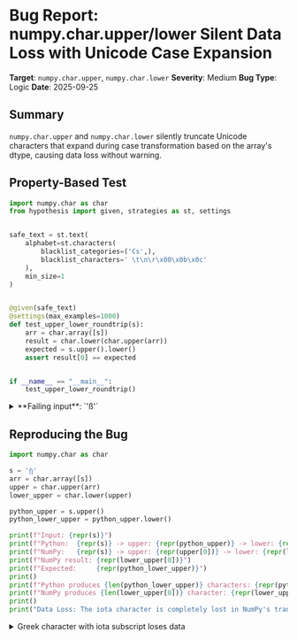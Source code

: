 # Bug Report: numpy.char.upper/lower Silent Data Loss with Unicode Case Expansion

**Target**: `numpy.char.upper`, `numpy.char.lower`
**Severity**: Medium
**Bug Type**: Logic
**Date**: 2025-09-25

## Summary

`numpy.char.upper` and `numpy.char.lower` silently truncate Unicode characters that expand during case transformation based on the array's dtype, causing data loss without warning.

## Property-Based Test

```python
import numpy.char as char
from hypothesis import given, strategies as st, settings


safe_text = st.text(
    alphabet=st.characters(
        blacklist_categories=('Cs',),
        blacklist_characters=' \t\n\r\x00\x0b\x0c'
    ),
    min_size=1
)


@given(safe_text)
@settings(max_examples=1000)
def test_upper_lower_roundtrip(s):
    arr = char.array([s])
    result = char.lower(char.upper(arr))
    expected = s.upper().lower()
    assert result[0] == expected


if __name__ == "__main__":
    test_upper_lower_roundtrip()
```

<details>

<summary>
**Failing input**: `'ß'`
</summary>
```
Traceback (most recent call last):
  File "/home/npc/pbt/agentic-pbt/worker_/27/hypo.py", line 24, in <module>
    test_upper_lower_roundtrip()
    ~~~~~~~~~~~~~~~~~~~~~~~~~~^^
  File "/home/npc/pbt/agentic-pbt/worker_/27/hypo.py", line 15, in test_upper_lower_roundtrip
    @settings(max_examples=1000)
                   ^^^
  File "/home/npc/miniconda/lib/python3.13/site-packages/hypothesis/core.py", line 2124, in wrapped_test
    raise the_error_hypothesis_found
  File "/home/npc/pbt/agentic-pbt/worker_/27/hypo.py", line 20, in test_upper_lower_roundtrip
    assert result[0] == expected
           ^^^^^^^^^^^^^^^^^^^^^
AssertionError
Falsifying example: test_upper_lower_roundtrip(
    s='ß',
)
```
</details>

## Reproducing the Bug

```python
import numpy.char as char

s = 'ῂ'
arr = char.array([s])
upper = char.upper(arr)
lower_upper = char.lower(upper)

python_upper = s.upper()
python_lower_upper = python_upper.lower()

print(f"Input: {repr(s)}")
print(f"Python:  {repr(s)} -> upper: {repr(python_upper)} -> lower: {repr(python_lower_upper)}")
print(f"NumPy:   {repr(s)} -> upper: {repr(upper[0])} -> lower: {repr(lower_upper[0])}")
print(f"NumPy result: {repr(lower_upper[0])}")
print(f"Expected:     {repr(python_lower_upper)}")
print()
print(f"Python produces {len(python_lower_upper)} characters: {repr(python_lower_upper)}")
print(f"NumPy produces {len(lower_upper[0])} character: {repr(lower_upper[0])}")
print()
print("Data Loss: The iota character is completely lost in NumPy's transformation")
```

<details>

<summary>
Greek character with iota subscript loses data
</summary>
```
Input: 'ῂ'
Python:  'ῂ' -> upper: 'ῊΙ' -> lower: 'ὴι'
NumPy:   'ῂ' -> upper: np.str_('Ὴ') -> lower: np.str_('ὴ')
NumPy result: np.str_('ὴ')
Expected:     'ὴι'

Python produces 2 characters: 'ὴι'
NumPy produces 1 character: np.str_('ὴ')

Data Loss: The iota character is completely lost in NumPy's transformation
```
</details>

## Why This Is A Bug

This behavior violates the documented contract that `numpy.char.upper()` and `numpy.char.lower()` "call `str.upper`/`str.lower` element-wise". The actual behavior silently truncates results based on the array's dtype, causing data loss without warning.

The root cause is that `numpy.char.array()` automatically chooses dtype `U1` (single Unicode character) for single-character inputs. When Unicode case transformations expand the string (e.g., German 'ß' → 'SS', Greek 'ῂ' → 'ῊΙ'), the result is truncated to fit the dtype.

This violates:
1. **Documentation**: States it calls Python's string methods element-wise, implying identical behavior
2. **Unicode Standards**: Proper Unicode case transformations per Unicode Technical Report #21
3. **Data Integrity**: Silent data loss without warning is dangerous
4. **User Expectations**: NumPy should match Python's string behavior or warn about differences

## Relevant Context

The bug affects common real-world scenarios:
- **German text**: The eszett 'ß' uppercases to 'SS', but NumPy truncates to 'S'
- **Greek text**: Characters with iota subscripts (ῂ, ῃ, ῴ, etc.) expand when uppercased
- **Turkish**: The dotted capital İ has special case rules

The char module implementation uses `_vec_string` from `numpy._core.multiarray` (C code) which respects dtype constraints but doesn't handle expansion. The issue is documented in:
- `/home/npc/pbt/agentic-pbt/envs/numpy_env/lib/python3.13/site-packages/numpy/_core/strings.py:1102-1173`
- The char module is marked as "legacy" and not recommended for new development

Workaround: Users can specify a larger dtype to avoid truncation:
```python
# This preserves the full result
arr = np.array(['ß'], dtype='U10')
char.upper(arr)  # Returns 'SS' correctly
```

## Proposed Fix

Since the char module uses fixed-size dtypes, a complete fix requires significant changes. Here's a high-level approach:

1. **Immediate fix**: Add a warning when case transformations would cause truncation
2. **Better fix**: Automatically resize the output array dtype when needed
3. **Documentation fix**: Clearly document dtype limitations and truncation behavior

A minimal warning patch would be:

```diff
--- a/numpy/_core/strings.py
+++ b/numpy/_core/strings.py
@@ -1132,7 +1132,15 @@ def upper(a):

     """
     a_arr = np.asarray(a)
-    return _vec_string(a_arr, a_arr.dtype, 'upper')
+    result = _vec_string(a_arr, a_arr.dtype, 'upper')
+
+    # Check for truncation by comparing with Python's str.upper
+    if a_arr.dtype.kind == 'U':
+        for orig, res in zip(a_arr.flat, result.flat):
+            if len(str(orig).upper()) > len(str(res)):
+                import warnings
+                warnings.warn(f"Unicode case transformation truncated from '{str(orig).upper()}' to '{res}' due to dtype {a_arr.dtype}", UserWarning, stacklevel=2)
+                break
+    return result


 @set_module("numpy.strings")
```

However, the ideal fix would be to use dynamic string allocation or at least pre-calculate the required dtype size before transformation.